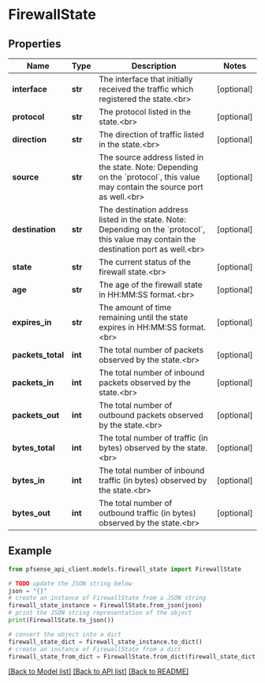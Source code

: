 # FirewallState


## Properties

Name | Type | Description | Notes
------------ | ------------- | ------------- | -------------
**interface** | **str** | The interface that initially received the traffic which registered the state.&lt;br&gt; | [optional] 
**protocol** | **str** | The protocol listed in the state.&lt;br&gt; | [optional] 
**direction** | **str** | The direction of traffic listed in the state.&lt;br&gt; | [optional] 
**source** | **str** | The source address listed in the state. Note: Depending on the &#x60;protocol&#x60;, this value may contain the source port as well.&lt;br&gt; | [optional] 
**destination** | **str** | The destination address listed in the state. Note: Depending on the &#x60;protocol&#x60;, this value may contain the destination port as well.&lt;br&gt; | [optional] 
**state** | **str** | The current status of the firewall state.&lt;br&gt; | [optional] 
**age** | **str** | The age of the firewall state in HH:MM:SS format.&lt;br&gt; | [optional] 
**expires_in** | **str** | The amount of time remaining until the state expires in HH:MM:SS format.&lt;br&gt; | [optional] 
**packets_total** | **int** | The total number of packets observed by the state.&lt;br&gt; | [optional] 
**packets_in** | **int** | The total number of inbound packets observed by the state.&lt;br&gt; | [optional] 
**packets_out** | **int** | The total number of outbound packets observed by the state.&lt;br&gt; | [optional] 
**bytes_total** | **int** | The total number of traffic (in bytes) observed by the state.&lt;br&gt; | [optional] 
**bytes_in** | **int** | The total number of inbound traffic (in bytes) observed by the state.&lt;br&gt; | [optional] 
**bytes_out** | **int** | The total number of outbound traffic (in bytes) observed by the state.&lt;br&gt; | [optional] 

## Example

```python
from pfsense_api_client.models.firewall_state import FirewallState

# TODO update the JSON string below
json = "{}"
# create an instance of FirewallState from a JSON string
firewall_state_instance = FirewallState.from_json(json)
# print the JSON string representation of the object
print(FirewallState.to_json())

# convert the object into a dict
firewall_state_dict = firewall_state_instance.to_dict()
# create an instance of FirewallState from a dict
firewall_state_from_dict = FirewallState.from_dict(firewall_state_dict)
```
[[Back to Model list]](../README.md#documentation-for-models) [[Back to API list]](../README.md#documentation-for-api-endpoints) [[Back to README]](../README.md)



